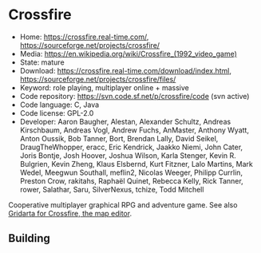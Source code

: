# Crossfire

- Home: https://crossfire.real-time.com/, https://sourceforge.net/projects/crossfire/
- Media: https://en.wikipedia.org/wiki/Crossfire_(1992_video_game)
- State: mature
- Download: https://crossfire.real-time.com/download/index.html, https://sourceforge.net/projects/crossfire/files/
- Keyword: role playing, multiplayer online + massive
- Code repository: https://svn.code.sf.net/p/crossfire/code (svn active)
- Code language: C, Java
- Code license: GPL-2.0
- Developer: Aaron Baugher, Alestan, Alexander Schultz, Andreas Kirschbaum, Andreas Vogl, Andrew Fuchs, AnMaster, Anthony Wyatt, Anton Oussik, Bob Tanner, Bort, Brendan Lally, David Seikel, DraugTheWhopper, eracc, Eric Kendrick, Jaakko Niemi, John Cater, Joris Bontje, Josh Hoover, Joshua Wilson, Karla Stenger, Kevin R. Bulgrien, Kevin Zheng, Klaus Elsbernd, Kurt Fitzner, Lalo Martins, Mark Wedel, Meegwun Southall, meflin2, Nicolas Weeger, Philipp Currlin, Preston Crow, rakitahs, Raphaël Quinet, Rebecca Kelly, Rick Tanner, rower, Salathar, Saru, SilverNexus, tchize, Todd Mitchell

Cooperative multiplayer graphical RPG and adventure game.
See also [Gridarta for Crossfire, the map editor](https://sourceforge.net/projects/gridarta/).

## Building
